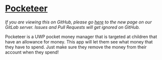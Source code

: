 # [Pocketeer](https://code.ultz.ml/Ultz/Pocketeer)

_If you are viewing this on GitHub, please go [here](https://code.ultz.ml/Ultz/Pocketeer) to the new page on our GitLab server. Issues and Pull Requests will get ignored on GitHub._

Pocketeer is a UWP pocket money manager that is targeted at children that have an allowance for money. This app will let them see what money that they have to spend. Just make sure they remove the money from their account when they spend!
